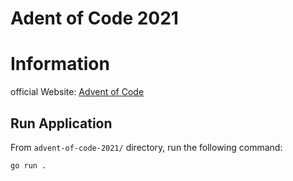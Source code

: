 # Adent of Code 2021

# Information
official Website: [Advent of Code](https://adventofcode.com/)

## Run Application
From `advent-of-code-2021/` directory, run the following command:
```
go run .
```
